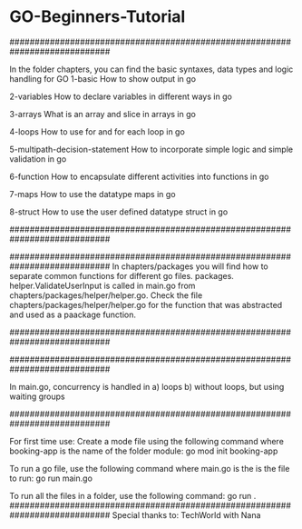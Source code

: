 # GO-Beginners-Tutorial

############################################################################



In the folder chapters, you can find the basic syntaxes, data types and logic handling for GO
1-basic
How to show output in go

2-variables
How to declare variables in different ways in go

3-arrays
What is an array and slice in arrays in go

4-loops
How to use for and for each loop in go

5-multipath-decision-statement
How to incorporate simple logic and simple validation in go

6-function
How to encapsulate different activities into functions in go

7-maps
How to use the datatype maps in go

8-struct
How to use the user defined datatype struct in go

############################################################################

############################################################################
In chapters/packages you will find how to separate common functions for different go files.
packages. helper.ValidateUserInput is called in main.go from chapters/packages/helper/helper.go. Check the file 
chapters/packages/helper/helper.go for the function that was abstracted and used as a paackage function.

############################################################################

############################################################################

In main.go, concurrency is handled in 
a) loops
b) without loops, but using waiting groups

############################################################################

For first time use:
Create a mode file using the following command where booking-app is the name of the folder module: go mod init booking-app

To run a go file, use the following command where main.go is the is the file to run: go run main.go

To run all the files in a folder, use the following command: go run .
############################################################################
Special thanks to: TechWorld with Nana

